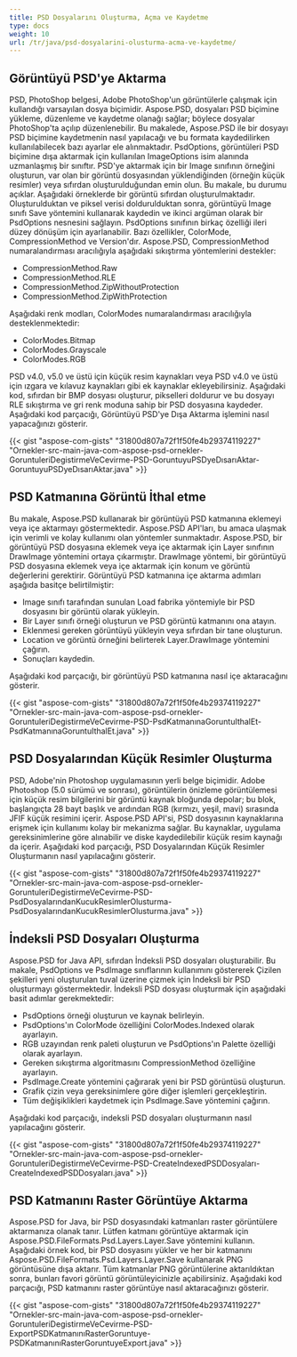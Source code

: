 ```yaml
---
title: PSD Dosyalarını Oluşturma, Açma ve Kaydetme
type: docs
weight: 10
url: /tr/java/psd-dosyalarini-olusturma-acma-ve-kaydetme/
---
```


## **Görüntüyü PSD'ye Aktarma**
PSD, PhotoShop belgesi, Adobe PhotoShop'un görüntülerle çalışmak için kullandığı varsayılan dosya biçimidir. Aspose.PSD, dosyaları PSD biçimine yükleme, düzenleme ve kaydetme olanağı sağlar; böylece dosyalar PhotoShop'ta açılıp düzenlenebilir. Bu makalede, Aspose.PSD ile bir dosyayı PSD biçimine kaydetmenin nasıl yapılacağı ve bu formata kaydedilirken kullanılabilecek bazı ayarlar ele alınmaktadır. PsdOptions, görüntüleri PSD biçimine dışa aktarmak için kullanılan ImageOptions isim alanında uzmanlaşmış bir sınıftır. PSD'ye aktarmak için bir Image sınıfının örneğini oluşturun, var olan bir görüntü dosyasından yüklendiğinden (örneğin küçük resimler) veya sıfırdan oluşturulduğundan emin olun. Bu makale, bu durumu açıklar. Aşağıdaki örneklerde bir görüntü sıfırdan oluşturulmaktadır. Oluşturulduktan ve piksel verisi doldurulduktan sonra, görüntüyü Image sınıfı Save yöntemini kullanarak kaydedin ve ikinci argüman olarak bir PsdOptions nesnesini sağlayın. PsdOptions sınıfının birkaç özelliği ileri düzey dönüşüm için ayarlanabilir. Bazı özellikler, ColorMode, CompressionMethod ve Version'dır. Aspose.PSD, CompressionMethod numaralandırması aracılığıyla aşağıdaki sıkıştırma yöntemlerini destekler:

- CompressionMethod.Raw
- CompressionMethod.RLE
- CompressionMethod.ZipWithoutProtection
- CompressionMethod.ZipWithProtection

Aşağıdaki renk modları, ColorModes numaralandırması aracılığıyla desteklenmektedir:

- ColorModes.Bitmap
- ColorModes.Grayscale
- ColorModes.RGB



PSD v4.0, v5.0 ve üstü için küçük resim kaynakları veya PSD v4.0 ve üstü için ızgara ve kılavuz kaynakları gibi ek kaynaklar ekleyebilirsiniz. Aşağıdaki kod, sıfırdan bir BMP dosyası oluşturur, pikselleri doldurur ve bu dosyayı RLE sıkıştırma ve gri renk moduna sahip bir PSD dosyasına kaydeder. Aşağıdaki kod parçacığı, Görüntüyü PSD'ye Dışa Aktarma işlemini nasıl yapacağınızı gösterir.



{{< gist "aspose-com-gists" "31800d807a72f1f50fe4b29374119227" "Ornekler-src-main-java-com-aspose-psd-ornekler-GoruntuleriDegistirmeVeCevirme-PSD-GoruntuyuPSDyeDısarıAktar-GoruntuyuPSDyeDısarıAktar.java" >}}
## **PSD Katmanına Görüntü İthal etme**
Bu makale, Aspose.PSD kullanarak bir görüntüyü PSD katmanına eklemeyi veya içe aktarmayı göstermektedir. Aspose.PSD API'ları, bu amaca ulaşmak için verimli ve kolay kullanımı olan yöntemler sunmaktadır. Aspose.PSD, bir görüntüyü PSD dosyasına eklemek veya içe aktarmak için Layer sınıfının DrawImage yöntemini ortaya çıkarmıştır. DrawImage yöntemi, bir görüntüyü PSD dosyasına eklemek veya içe aktarmak için konum ve görüntü değerlerini gerektirir. Görüntüyü PSD katmanına içe aktarma adımları aşağıda basitçe belirtilmiştir:

- Image sınıfı tarafından sunulan Load fabrika yöntemiyle bir PSD dosyasını bir görüntü olarak yükleyin.
- Bir Layer sınıfı örneği oluşturun ve PSD görüntü katmanını ona atayın.
- Eklenmesi gereken görüntüyü yükleyin veya sıfırdan bir tane oluşturun.
- Location ve görüntü örneğini belirterek Layer.DrawImage yöntemini çağırın.
- Sonuçları kaydedin.



Aşağıdaki kod parçacığı, bir görüntüyü PSD katmanına nasıl içe aktaracağını gösterir.



{{< gist "aspose-com-gists" "31800d807a72f1f50fe4b29374119227" "Ornekler-src-main-java-com-aspose-psd-ornekler-GoruntuleriDegistirmeVeCevirme-PSD-PsdKatmanınaGoruntuIthalEt-PsdKatmanınaGoruntuIthalEt.java" >}}


## **PSD Dosyalarından Küçük Resimler Oluşturma**
PSD, Adobe'nin Photoshop uygulamasının yerli belge biçimidir. Adobe Photoshop (5.0 sürümü ve sonrası), görüntülerin önizleme görüntülemesi için küçük resim bilgilerini bir görüntü kaynak bloğunda depolar; bu blok, başlangıçta 28 bayt başlık ve ardından RGB (kırmızı, yeşil, mavi) sırasında JFIF küçük resimini içerir. Aspose.PSD API'si, PSD dosyasının kaynaklarına erişmek için kullanımı kolay bir mekanizma sağlar. Bu kaynaklar, uygulama gereksinimlerine göre alınabilir ve diske kaydedilebilir küçük resim kaynağı da içerir. Aşağıdaki kod parçacığı, PSD Dosyalarından Küçük Resimler Oluşturmanın nasıl yapılacağını gösterir.



{{< gist "aspose-com-gists" "31800d807a72f1f50fe4b29374119227" "Ornekler-src-main-java-com-aspose-psd-ornekler-GoruntuleriDegistirmeVeCevirme-PSD-PsdDosyalarındanKucukResimlerOlusturma-PsdDosyalarındanKucukResimlerOlusturma.java" >}}


## **İndeksli PSD Dosyaları Oluşturma**
Aspose.PSD for Java API, sıfırdan İndeksli PSD dosyaları oluşturabilir. Bu makale, PsdOptions ve PsdImage sınıflarının kullanımını göstererek Çizilen şekilleri yeni oluşturulan tuval üzerine çizmek için İndeksli bir PSD oluşturmayı göstermektedir. İndeksli PSD dosyası oluşturmak için aşağıdaki basit adımlar gerekmektedir:

- PsdOptions örneği oluşturun ve kaynak belirleyin.
- PsdOptions'ın ColorMode özelliğini ColorModes.Indexed olarak ayarlayın.
- RGB uzayından renk paleti oluşturun ve PsdOptions'ın Palette özelliği olarak ayarlayın.
- Gereken sıkıştırma algoritmasını CompressionMethod özelliğine ayarlayın.
- PsdImage.Create yöntemini çağırarak yeni bir PSD görüntüsü oluşturun.
- Grafik çizin veya gereksinimlere göre diğer işlemleri gerçekleştirin.
- Tüm değişiklikleri kaydetmek için PsdImage.Save yöntemini çağırın.



Aşağıdaki kod parçacığı, indeksli PSD dosyaları oluşturmanın nasıl yapılacağını gösterir.



{{< gist "aspose-com-gists" "31800d807a72f1f50fe4b29374119227" "Ornekler-src-main-java-com-aspose-psd-ornekler-GoruntuleriDegistirmeVeCevirme-PSD-CreateIndexedPSDDosyaları-CreateIndexedPSDDosyaları.java" >}}
## **PSD Katmanını Raster Görüntüye Aktarma**
Aspose.PSD for Java, bir PSD dosyasındaki katmanları raster görüntülere aktarmanıza olanak tanır. Lütfen katmanı görüntüye aktarmak için Aspose.PSD.FileFormats.Psd.Layers.Layer.Save yöntemini kullanın. Aşağıdaki örnek kod, bir PSD dosyasını yükler ve her bir katmanını Aspose.PSD.FileFormats.Psd.Layers.Layer.Save kullanarak PNG görüntüsüne dışa aktarır. Tüm katmanlar PNG görüntülerine aktarıldıktan sonra, bunları favori görüntü görüntüleyicinizle açabilirsiniz. Aşağıdaki kod parçacığı, PSD katmanını raster görüntüye nasıl aktaracağınızı gösterir.



{{< gist "aspose-com-gists" "31800d807a72f1f50fe4b29374119227" "Ornekler-src-main-java-com-aspose-psd-ornekler-GoruntuleriDegistirmeVeCevirme-PSD-ExportPSDKatmanınıRasterGoruntuye-PSDKatmanınıRasterGoruntuyeExport.java" >}}
